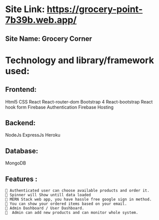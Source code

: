 # Site Link: https://grocery-point-7b39b.web.app/

## Site Name: Grocery Corner 

# Technology and library/framework used:

## Frontend:
Html5
CSS
React
React-router-dom
Bootstrap 4
React-bootstrap
React hook form
Firebase Authentication
Firebase Hosting

## Backend:
NodeJs
ExpressJs
Heroku

## Database:
MongoDB

## Features :
    
     Authenticated user can choose available products and order it.
     Spinner will Show untill data loaded
     MERN Stack web app, you have hassle free google sign in method. 
     You can show your ordered items based on your email. 
     Admin Dashboard / User Dashboard. 
      Admin can add new products and can monitor whole system.
